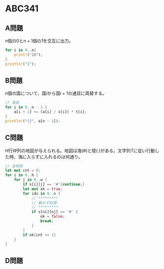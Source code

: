 # ABC341

## A問題

$n$個の$0$と$n + 1$個の$1$を交互に出力。

```rust
for i in 0..n{
    print!("10");
}
println!("1");
```

## B問題

$n$個の国について、国$i$から国$i + 1$の通貨に両替する。

```rust
// 貪欲
for i in 0..n - 1 {
    a[i + 1] += (a[i] / s[i]) * t[i];
}
println!("{}", a[n - 1]);
```

## C問題

$H$行$W$列の地図が与えられる。地図は海(#)と陸(.)がある。文字列$T$に従い行動した時、海に入らずに入れるのは何通り。

```rust
// 全探索
let mut cnt = 0;
for i in 0..h {
    for j in 0..w {
        if s[i][j] == '#'{continue;}
        let mut ok = true;
        for idx in 0..n {
            // *********
            // 動かす処理
            // *********
            if s[ni][nj] == '#' {
                ok = false;
                break;
            }
        }
        if ok{cnt += 1}
    }
}
```

## D問題

<script type="text/x-mathjax-config">MathJax.Hub.Config({tex2jax:{inlineMath:[['\$','\$'],['\\(','\\)']],processEscapes:true},CommonHTML: {matchFontHeight:false}});</script>
<script type="text/javascript" async src="https://cdnjs.cloudflare.com/ajax/libs/mathjax/2.7.1/MathJax.js?config=TeX-MML-AM_CHTML"></script>
